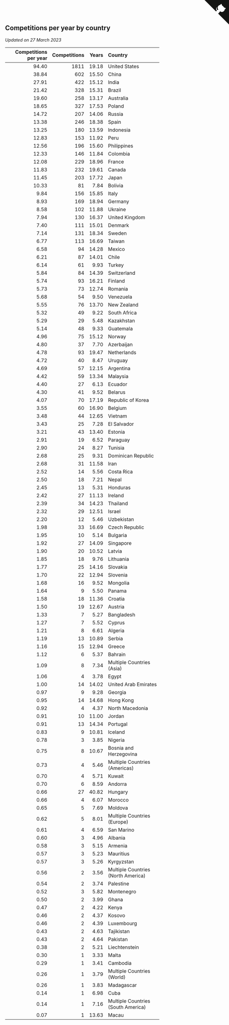 ## Competitions per year by country

*Updated on 27 March 2023*

| Competitions per year | Competitions | Years | Country |
| ---: | ---: | ---: | :--- |
| 94.40 | 1811 | 19.18 | United States |
| 38.84 | 602 | 15.50 | China |
| 27.91 | 422 | 15.12 | India |
| 21.42 | 328 | 15.31 | Brazil |
| 19.60 | 258 | 13.17 | Australia |
| 18.65 | 327 | 17.53 | Poland |
| 14.72 | 207 | 14.06 | Russia |
| 13.38 | 246 | 18.38 | Spain |
| 13.25 | 180 | 13.59 | Indonesia |
| 12.83 | 153 | 11.92 | Peru |
| 12.56 | 196 | 15.60 | Philippines |
| 12.33 | 146 | 11.84 | Colombia |
| 12.08 | 229 | 18.96 | France |
| 11.83 | 232 | 19.61 | Canada |
| 11.45 | 203 | 17.72 | Japan |
| 10.33 | 81 | 7.84 | Bolivia |
| 9.84 | 156 | 15.85 | Italy |
| 8.93 | 169 | 18.94 | Germany |
| 8.58 | 102 | 11.88 | Ukraine |
| 7.94 | 130 | 16.37 | United Kingdom |
| 7.40 | 111 | 15.01 | Denmark |
| 7.14 | 131 | 18.34 | Sweden |
| 6.77 | 113 | 16.69 | Taiwan |
| 6.58 | 94 | 14.28 | Mexico |
| 6.21 | 87 | 14.01 | Chile |
| 6.14 | 61 | 9.93 | Turkey |
| 5.84 | 84 | 14.39 | Switzerland |
| 5.74 | 93 | 16.21 | Finland |
| 5.73 | 73 | 12.74 | Romania |
| 5.68 | 54 | 9.50 | Venezuela |
| 5.55 | 76 | 13.70 | New Zealand |
| 5.32 | 49 | 9.22 | South Africa |
| 5.29 | 29 | 5.48 | Kazakhstan |
| 5.14 | 48 | 9.33 | Guatemala |
| 4.96 | 75 | 15.12 | Norway |
| 4.80 | 37 | 7.70 | Azerbaijan |
| 4.78 | 93 | 19.47 | Netherlands |
| 4.72 | 40 | 8.47 | Uruguay |
| 4.69 | 57 | 12.15 | Argentina |
| 4.42 | 59 | 13.34 | Malaysia |
| 4.40 | 27 | 6.13 | Ecuador |
| 4.30 | 41 | 9.52 | Belarus |
| 4.07 | 70 | 17.19 | Republic of Korea |
| 3.55 | 60 | 16.90 | Belgium |
| 3.48 | 44 | 12.65 | Vietnam |
| 3.43 | 25 | 7.28 | El Salvador |
| 3.21 | 43 | 13.40 | Estonia |
| 2.91 | 19 | 6.52 | Paraguay |
| 2.90 | 24 | 8.27 | Tunisia |
| 2.68 | 25 | 9.31 | Dominican Republic |
| 2.68 | 31 | 11.58 | Iran |
| 2.52 | 14 | 5.56 | Costa Rica |
| 2.50 | 18 | 7.21 | Nepal |
| 2.45 | 13 | 5.31 | Honduras |
| 2.42 | 27 | 11.13 | Ireland |
| 2.39 | 34 | 14.23 | Thailand |
| 2.32 | 29 | 12.51 | Israel |
| 2.20 | 12 | 5.46 | Uzbekistan |
| 1.98 | 33 | 16.69 | Czech Republic |
| 1.95 | 10 | 5.14 | Bulgaria |
| 1.92 | 27 | 14.09 | Singapore |
| 1.90 | 20 | 10.52 | Latvia |
| 1.85 | 18 | 9.76 | Lithuania |
| 1.77 | 25 | 14.16 | Slovakia |
| 1.70 | 22 | 12.94 | Slovenia |
| 1.68 | 16 | 9.52 | Mongolia |
| 1.64 | 9 | 5.50 | Panama |
| 1.58 | 18 | 11.36 | Croatia |
| 1.50 | 19 | 12.67 | Austria |
| 1.33 | 7 | 5.27 | Bangladesh |
| 1.27 | 7 | 5.52 | Cyprus |
| 1.21 | 8 | 6.61 | Algeria |
| 1.19 | 13 | 10.89 | Serbia |
| 1.16 | 15 | 12.94 | Greece |
| 1.12 | 6 | 5.37 | Bahrain |
| 1.09 | 8 | 7.34 | Multiple Countries (Asia) |
| 1.06 | 4 | 3.78 | Egypt |
| 1.00 | 14 | 14.02 | United Arab Emirates |
| 0.97 | 9 | 9.28 | Georgia |
| 0.95 | 14 | 14.68 | Hong Kong |
| 0.92 | 4 | 4.37 | North Macedonia |
| 0.91 | 10 | 11.00 | Jordan |
| 0.91 | 13 | 14.34 | Portugal |
| 0.83 | 9 | 10.81 | Iceland |
| 0.78 | 3 | 3.85 | Nigeria |
| 0.75 | 8 | 10.67 | Bosnia and Herzegovina |
| 0.73 | 4 | 5.46 | Multiple Countries (Americas) |
| 0.70 | 4 | 5.71 | Kuwait |
| 0.70 | 6 | 8.59 | Andorra |
| 0.66 | 27 | 40.82 | Hungary |
| 0.66 | 4 | 6.07 | Morocco |
| 0.65 | 5 | 7.69 | Moldova |
| 0.62 | 5 | 8.01 | Multiple Countries (Europe) |
| 0.61 | 4 | 6.59 | San Marino |
| 0.60 | 3 | 4.96 | Albania |
| 0.58 | 3 | 5.15 | Armenia |
| 0.57 | 3 | 5.23 | Mauritius |
| 0.57 | 3 | 5.26 | Kyrgyzstan |
| 0.56 | 2 | 3.56 | Multiple Countries (North America) |
| 0.54 | 2 | 3.74 | Palestine |
| 0.52 | 3 | 5.82 | Montenegro |
| 0.50 | 2 | 3.99 | Ghana |
| 0.47 | 2 | 4.22 | Kenya |
| 0.46 | 2 | 4.37 | Kosovo |
| 0.46 | 2 | 4.39 | Luxembourg |
| 0.43 | 2 | 4.63 | Tajikistan |
| 0.43 | 2 | 4.64 | Pakistan |
| 0.38 | 2 | 5.21 | Liechtenstein |
| 0.30 | 1 | 3.33 | Malta |
| 0.29 | 1 | 3.41 | Cambodia |
| 0.26 | 1 | 3.79 | Multiple Countries (World) |
| 0.26 | 1 | 3.83 | Madagascar |
| 0.14 | 1 | 6.98 | Cuba |
| 0.14 | 1 | 7.16 | Multiple Countries (South America) |
| 0.07 | 1 | 13.63 | Macau |


<a href="https://github.com/jonatanklosko/wca_statistics" class="github-corner" aria-label="View source on Github"><svg width="80" height="80" viewBox="0 0 250 250" style="fill:#151513; color:#fff; position: absolute; top: 0; border: 0; right: 0;" aria-hidden="true"><path d="M0,0 L115,115 L130,115 L142,142 L250,250 L250,0 Z"></path><path d="M128.3,109.0 C113.8,99.7 119.0,89.6 119.0,89.6 C122.0,82.7 120.5,78.6 120.5,78.6 C119.2,72.0 123.4,76.3 123.4,76.3 C127.3,80.9 125.5,87.3 125.5,87.3 C122.9,97.6 130.6,101.9 134.4,103.2" fill="currentColor" style="transform-origin: 130px 106px;" class="octo-arm"></path><path d="M115.0,115.0 C114.9,115.1 118.7,116.5 119.8,115.4 L133.7,101.6 C136.9,99.2 139.9,98.4 142.2,98.6 C133.8,88.0 127.5,74.4 143.8,58.0 C148.5,53.4 154.0,51.2 159.7,51.0 C160.3,49.4 163.2,43.6 171.4,40.1 C171.4,40.1 176.1,42.5 178.8,56.2 C183.1,58.6 187.2,61.8 190.9,65.4 C194.5,69.0 197.7,73.2 200.1,77.6 C213.8,80.2 216.3,84.9 216.3,84.9 C212.7,93.1 206.9,96.0 205.4,96.6 C205.1,102.4 203.0,107.8 198.3,112.5 C181.9,128.9 168.3,122.5 157.7,114.1 C157.9,116.9 156.7,120.9 152.7,124.9 L141.0,136.5 C139.8,137.7 141.6,141.9 141.8,141.8 Z" fill="currentColor" class="octo-body"></path></svg></a><style>.github-corner:hover .octo-arm{animation:octocat-wave 560ms ease-in-out}@keyframes octocat-wave{0%,100%{transform:rotate(0)}20%,60%{transform:rotate(-25deg)}40%,80%{transform:rotate(10deg)}}@media (max-width:500px){.github-corner:hover .octo-arm{animation:none}.github-corner .octo-arm{animation:octocat-wave 560ms ease-in-out}}</style>
